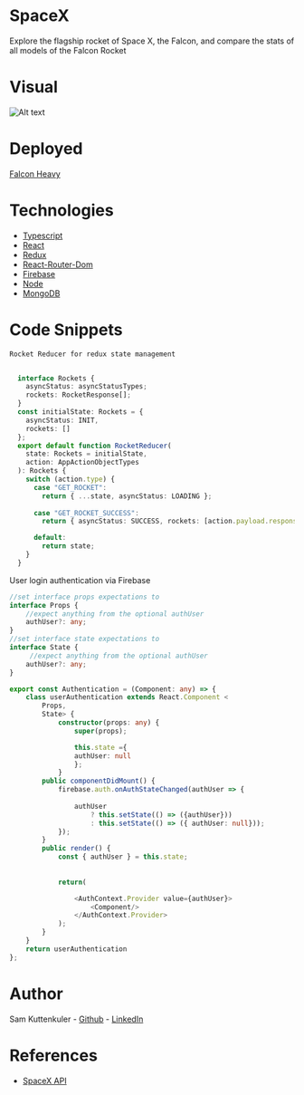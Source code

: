 # SpaceX
Explore the flagship rocket of Space X, the Falcon, and compare the stats of all models of the Falcon Rocket

# Visual
![Alt text](./client/src/assets/images/falcon.gif?raw=true "Preview")

# Deployed
[Falcon Heavy](https://immense-beyond-39985.herokuapp.com/)


# Technologies
* [Typescript](https://www.typescriptlang.org/)
* [React](https://reactjs.org/)
* [Redux](https://redux.js.org/)
* [React-Router-Dom](https://reacttraining.com/react-router/web/guides/quick-start)
* [Firebase](https://firebase.google.com/)
* [Node](https://nodejs.org/en/)
* [MongoDB](https://www.mongodb.com/)





# Code Snippets
    Rocket Reducer for redux state management
```Typescript
     
  interface Rockets {
    asyncStatus: asyncStatusTypes;
    rockets: RocketResponse[];
  }
  const initialState: Rockets = {
    asyncStatus: INIT,
    rockets: []
  };
  export default function RocketReducer(
    state: Rockets = initialState,
    action: AppActionObjectTypes
  ): Rockets {
    switch (action.type) {
      case "GET_ROCKET":
        return { ...state, asyncStatus: LOADING };
  
      case "GET_ROCKET_SUCCESS":
        return { asyncStatus: SUCCESS, rockets: [action.payload.response] };

      default:
        return state;
    }
  }
```
User login authentication via Firebase
```Typescript
//set interface props expectations to 
interface Props {
    //expect anything from the optional authUser
    authUser?: any;
}
//set interface state expectations to 
interface State {
     //expect anything from the optional authUser
    authUser?: any;
}

export const Authentication = (Component: any) => {
    class userAuthentication extends React.Component <
        Props, 
        State> {
            constructor(props: any) {
                super(props);

                this.state ={
                authUser: null
                };
            }
        public componentDidMount() {
            firebase.auth.onAuthStateChanged(authUser => {
            
                authUser
                    ? this.setState(() => ({authUser})) 
                    : this.setState(() => ({ authUser: null}));
            });
        }
        public render() {
            const { authUser } = this.state;
            
            
            return(

                <AuthContext.Provider value={authUser}>
                    <Component/>
                </AuthContext.Provider>
            );
        }
    }
    return userAuthentication
};
```
    

# Author
  Sam Kuttenkuler
    - [Github](https://www.github.com/skuttenkuler)
    - [LinkedIn](https://www.linkedin.com/in/skdev91)
    
# References
* [SpaceX API](https://docs.spacexdata.com/?version=latest)
